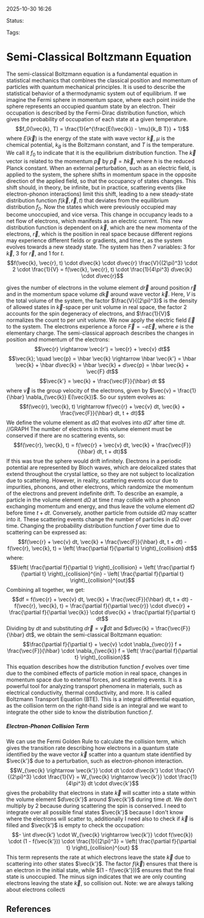 
2025-10-30 16:26

Status: 

Tags:

# Semi-Classical Boltzmann Equation
The semi-classical Boltzmann equation is a fundamental equation in statistical mechanics that combines the classical position and momentum of particles with quantum mechanical principles. It is used to describe the statistical behavior of a thermodynamic system out of equilibrium.
If we imagine the Fermi sphere in momentum space, where each point inside the sphere represents an occupied quantum state by an electron. Their occupation is described by the Fermi-Dirac distribution function, which gives the probability of occupation of each state at a given temperature.
$$f_0(\vec{k}, T) = \frac{1}{e^{\frac{E(\vec{k}) - \mu}{k_B T}} + 1}$$ where $E(\vec{k})$ is the energy of the state with wave vector $\vec{k}$, $\mu$ is the chemical potential, $k_B$ is the Boltzmann constant, and $T$ is the temperature. We call it $f_0$ to indicate that it is the equilibrium distribution function. 
The $\vec{k}$ vector is related to the momentum $\vec{p}$ by $\vec{p} = \hbar \vec{k}$, where $\hbar$ is the reduced Planck constant.
When an external perturbation, such as an electric field, is applied to the system, the sphere shifts in momentum space in the opposite direction of the applied field, so that the occupancy of states changes. This shift should, in theory, be infinite, but in practice, scattering events (like electron-phonon interactions) limit this shift, leading to a new steady-state distribution function $f(\vec{k}, \vec{r}, t)$ that deviates from the equilibrium distribution $f_0$.
Now the states which were previously occupied may become unoccupied, and vice versa. This change in occupancy leads to a net flow of electrons, which manifests as an electric current.
This new distribution function is dependent on $\vec{k}$, which are the new momenta of the electrons, $\vec{r}$, which is the position in real space because different regions may experience different fields or gradients, and time $t$, as the system evolves towards a new steady state. The system has then 7 variables: 3 for $\vec{k}$, 3 for $\vec{r}$, and 1 for $t$. 
$$f(\vec{k}, \vec{r}, t) \cdot d\vec{k} \cdot d\vec{r} \frac{V}{(2\pi)^3} \cdot 2 \cdot \frac{1}{V} = f(\vec{k}, \vec{r}, t) \cdot \frac{1}{4\pi^3} d\vec{k} \cdot d\vec{r}$$

gives the number of electrons in the volume element $d\vec{r}$ around position $\vec{r}$ and in the momentum space volume $d\vec{k}$ around wave vector $\vec{k}$. Here, $V$ is the total volume of the system, the factor $\frac{V}{(2\pi)^3}$ is the density of allowed states in $\vec{k}$-space per unit volume in real space, the factor 2 accounts for the spin degeneracy of electrons, and $\frac{1}{V}$ normalizes the count to per unit volume.
We now apply the electric field $\vec{E}$ to the system. The electrons experience a force $\vec{F} = -e \vec{E}$, where $e$ is the elementary charge.
The semi-classical approach describes the changes in position and momentum of the electrons:
$$\vec{r} \rightarrow \vec{r'} = \vec{r} + \vec{v} dt$$
$$\vec{k}; \quad \vec{p} = \hbar \vec{k} \rightarrow \hbar \vec{k'} = \hbar \vec{k} + \hbar d\vec{k} = \hbar \vec{k} + d\vec{p} = \hbar \vec{k} + \vec{F} dt$$
$$\vec{k'} = \vec{k} + \frac{\vec{F}}{\hbar} dt $$
where $\vec{v}$ is the group velocity of the electrons, given by $\vec{v} = \frac{1}{\hbar} \nabla_{\vec{k}} E(\vec{k})$. So our system evolves as:
$$f(\vec{r}, \vec{k}, t) \rightarrow f(\vec{r} + \vec{v} dt, \vec{k} + \frac{\vec{F}}{\hbar} dt, t + dt)$$
We define the volume element as $d\Omega$ that evolves into $d\Omega'$ after time $dt$. 
//GRAPH
The number of electrons in this volume element must be conserved if there are no scattering events, so:
$$f(\vec{r}, \vec{k}, t) = f(\vec{r} + \vec{v} dt, \vec{k} + \frac{\vec{F}}{\hbar} dt, t + dt)$$
If this was true the sphere would drift infinitely. Electrons in a periodic potential are represented by Bloch waves, which are delocalized states that extend throughout the crystal lattice, so they are not subject to localization due to scattering. However, in reality, scattering events occur due to impurities, phonons, and other electrons, which randomize the momentum of the electrons and prevent indefinite drift.
To describe an example, a particle in the volume element $d\Omega$ at time $t$ may collide with a phonon exchanging momentum and energy, and thus leave the volume element $d\Omega$ before time $t + dt$. Conversely, another particle from outside $d\Omega$ may scatter into it. These scattering events change the number of particles in $d\Omega$ over time. Changing the probability distribution function $f$ over time due to scattering can be expressed as:
$$f(\vec{r} + \vec{v} dt, \vec{k} + \frac{\vec{F}}{\hbar} dt, t + dt) - f(\vec{r}, \vec{k}, t) = \left( \frac{\partial f}{\partial t} \right)_{collision} dt$$
where:
$$\left( \frac{\partial f}{\partial t} \right)_{collision} = \left( \frac{\partial f}{\partial t} \right)_{collision}^{in} - \left( \frac{\partial f}{\partial t} \right)_{collision}^{out}$$
Combining all together, we get:
$$df = f(\vec{r} + \vec{v} dt, \vec{k} + \frac{\vec{F}}{\hbar} dt, t + dt) - f(\vec{r}, \vec{k}, t) = \frac{\partial f}{\partial \vec{r}} \cdot d\vec{r} + \frac{\partial f}{\partial \vec{k}} \cdot d\vec{k} + \frac{\partial f}{\partial t} dt$$
Dividing by $dt$ and substituting $d\vec{r} = \vec{v} dt$ and $d\vec{k} = \frac{\vec{F}}{\hbar} dt$, we obtain the semi-classical Boltzmann equation:
$$\frac{\partial f}{\partial t} + \vec{v} \cdot \nabla_{\vec{r}} f + \frac{\vec{F}}{\hbar} \cdot \nabla_{\vec{k}} f = \left( \frac{\partial f}{\partial t} \right)_{collision}$$
This equation describes how the distribution function $f$ evolves over time due to the combined effects of particle motion in real space, changes in momentum space due to external forces, and scattering events. It is a powerful tool for analyzing transport phenomena in materials, such as electrical conductivity, thermal conductivity, and more. It is called Boltzmann Transport Equation (BTE).
This is a integral differential equation, as the collision term on the right-hand side is an integral and we want to integrate the other side to know the distribution function $f$.
##### Electron-Phonon Collision Term
We can use the Fermi Golden Rule to calculate the collision term, which gives the transition rate describing how electrons in a quantum state identified by the wave vector $\vec{k}$ scatter into a quantum state identified by $\vec{k'}$ due to a perturbation, such as electron-phonon interaction.
$$W_{\vec{k} \rightarrow \vec{k'}} \cdot dt \cdot d\vec{k'} \cdot \frac{V}{(2\pi)^3} \cdot \frac{1}{V} = W_{\vec{k} \rightarrow \vec{k'}} \cdot \frac{1}{4\pi^3} dt \cdot d\vec{k'}$$
gives the probability that electrons in state $\vec{k}$ will scatter into a state within the volume element $d\vec{k'}$ around $\vec{k'}$ during time $dt$. We don't multiply by 2 because during scattering the spin is conserved.
I need to integrate over all possible final states $\vec{k'}$ because I don't know where the electrons will scatter to, additionally I need also to check if $\vec{k}$ is filled and $\vec{k'}$ is empty to check the occupation:
$$- \int d\vec{k'} \cdot W_{\vec{k} \rightarrow \vec{k'}} \cdot f(\vec{k}) \cdot (1 - f(\vec{k'})) \cdot \frac{1}{(2\pi)^3} = \left( \frac{\partial f}{\partial t} \right)_{collision}^{out} $$
This term represents the rate at which electrons leave the state $\vec{k}$ due to scattering into other states $\vec{k'}$. The factor $f(\vec{k})$ ensures that there is an electron in the initial state, while $(1 - f(\vec{k'}))$ ensures that the final state is unoccupied. The minus sign indicates that we are only counting electrons leaving the state $\vec{k}$, so collision out.
Note: we are always talking about electrons collecti
## References
